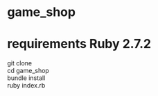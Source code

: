 # game_shop

# requirements Ruby 2.7.2

git clone  
cd game_shop  
bundle install   
ruby index.rb   
